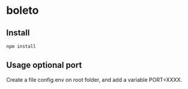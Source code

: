 # boleto

## Install
```sh
npm install
```

## Usage optional port

Create a file config.env on root folder, and add a variable PORT=XXXX.

